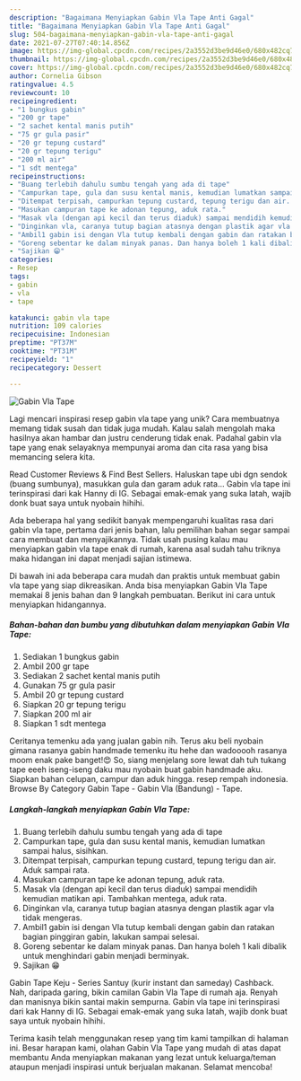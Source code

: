 ```yaml
---
description: "Bagaimana Menyiapkan Gabin Vla Tape Anti Gagal"
title: "Bagaimana Menyiapkan Gabin Vla Tape Anti Gagal"
slug: 504-bagaimana-menyiapkan-gabin-vla-tape-anti-gagal
date: 2021-07-27T07:40:14.856Z
image: https://img-global.cpcdn.com/recipes/2a3552d3be9d46e0/680x482cq70/gabin-vla-tape-foto-resep-utama.jpg
thumbnail: https://img-global.cpcdn.com/recipes/2a3552d3be9d46e0/680x482cq70/gabin-vla-tape-foto-resep-utama.jpg
cover: https://img-global.cpcdn.com/recipes/2a3552d3be9d46e0/680x482cq70/gabin-vla-tape-foto-resep-utama.jpg
author: Cornelia Gibson
ratingvalue: 4.5
reviewcount: 10
recipeingredient:
- "1 bungkus gabin"
- "200 gr tape"
- "2 sachet kental manis putih"
- "75 gr gula pasir"
- "20 gr tepung custard"
- "20 gr tepung terigu"
- "200 ml air"
- "1 sdt mentega"
recipeinstructions:
- "Buang terlebih dahulu sumbu tengah yang ada di tape"
- "Campurkan tape, gula dan susu kental manis, kemudian lumatkan sampai halus, sisihkan."
- "Ditempat terpisah, campurkan tepung custard, tepung terigu dan air. Aduk sampai rata."
- "Masukan campuran tape ke adonan tepung, aduk rata."
- "Masak vla (dengan api kecil dan terus diaduk) sampai mendidih kemudian matikan api. Tambahkan mentega, aduk rata."
- "Dinginkan vla, caranya tutup bagian atasnya dengan plastik agar vla tidak mengeras."
- "Ambil1 gabin isi dengan Vla tutup kembali dengan gabin dan ratakan bagian pinggiran gabin, lakukan sampai selesai."
- "Goreng sebentar ke dalam minyak panas. Dan hanya boleh 1 kali dibalik untuk menghindari gabin menjadi berminyak."
- "Sajikan 😁"
categories:
- Resep
tags:
- gabin
- vla
- tape

katakunci: gabin vla tape 
nutrition: 109 calories
recipecuisine: Indonesian
preptime: "PT37M"
cooktime: "PT31M"
recipeyield: "1"
recipecategory: Dessert

---
```



![Gabin Vla Tape](https://img-global.cpcdn.com/recipes/2a3552d3be9d46e0/680x482cq70/gabin-vla-tape-foto-resep-utama.jpg)

Lagi mencari inspirasi resep gabin vla tape yang unik? Cara membuatnya memang tidak susah dan tidak juga mudah. Kalau salah mengolah maka hasilnya akan hambar dan justru cenderung tidak enak. Padahal gabin vla tape yang enak selayaknya mempunyai aroma dan cita rasa yang bisa memancing selera kita.

Read Customer Reviews &amp; Find Best Sellers. Haluskan tape ubi dgn sendok (buang sumbunya), masukkan gula dan garam aduk rata… Gabin vla tape ini terinspirasi dari kak Hanny di IG. Sebagai emak-emak yang suka latah, wajib donk buat saya untuk nyobain hihihi.

Ada beberapa hal yang sedikit banyak mempengaruhi kualitas rasa dari gabin vla tape, pertama dari jenis bahan, lalu pemilihan bahan segar sampai cara membuat dan menyajikannya. Tidak usah pusing kalau mau menyiapkan gabin vla tape enak di rumah, karena asal sudah tahu triknya maka hidangan ini dapat menjadi sajian istimewa.


Di bawah ini ada beberapa cara mudah dan praktis untuk membuat gabin vla tape yang siap dikreasikan. Anda bisa menyiapkan Gabin Vla Tape memakai 8 jenis bahan dan 9 langkah pembuatan. Berikut ini cara untuk menyiapkan hidangannya.

<!--inarticleads1-->

##### Bahan-bahan dan bumbu yang dibutuhkan dalam menyiapkan Gabin Vla Tape:

1. Sediakan 1 bungkus gabin
1. Ambil 200 gr tape
1. Sediakan 2 sachet kental manis putih
1. Gunakan 75 gr gula pasir
1. Ambil 20 gr tepung custard
1. Siapkan 20 gr tepung terigu
1. Siapkan 200 ml air
1. Siapkan 1 sdt mentega


Ceritanya temenku ada yang jualan gabin nih. Terus aku beli nyobain gimana rasanya gabin handmade temenku itu hehe dan wadooooh rasanya moom enak pake banget!😍 So, siang menjelang sore lewat dah tuh tukang tape eeeh iseng-iseng daku mau nyobain buat gabin handmade aku. Siapkan bahan celupan, campur dan aduk hingga. resep rempah indonesia. Browse By Category Gabin Tape - Gabin Vla (Bandung) - Tape. 

<!--inarticleads2-->

##### Langkah-langkah menyiapkan Gabin Vla Tape:

1. Buang terlebih dahulu sumbu tengah yang ada di tape
1. Campurkan tape, gula dan susu kental manis, kemudian lumatkan sampai halus, sisihkan.
1. Ditempat terpisah, campurkan tepung custard, tepung terigu dan air. Aduk sampai rata.
1. Masukan campuran tape ke adonan tepung, aduk rata.
1. Masak vla (dengan api kecil dan terus diaduk) sampai mendidih kemudian matikan api. Tambahkan mentega, aduk rata.
1. Dinginkan vla, caranya tutup bagian atasnya dengan plastik agar vla tidak mengeras.
1. Ambil1 gabin isi dengan Vla tutup kembali dengan gabin dan ratakan bagian pinggiran gabin, lakukan sampai selesai.
1. Goreng sebentar ke dalam minyak panas. Dan hanya boleh 1 kali dibalik untuk menghindari gabin menjadi berminyak.
1. Sajikan 😁


Gabin Tape Keju - Series Santuy (kurir instant dan sameday) Cashback. Nah, daripada garing, bikin camilan Gabin Vla Tape di rumah aja. Renyah dan manisnya bikin santai makin sempurna. Gabin vla tape ini terinspirasi dari kak Hanny di IG. Sebagai emak-emak yang suka latah, wajib donk buat saya untuk nyobain hihihi. 

Terima kasih telah menggunakan resep yang tim kami tampilkan di halaman ini. Besar harapan kami, olahan Gabin Vla Tape yang mudah di atas dapat membantu Anda menyiapkan makanan yang lezat untuk keluarga/teman ataupun menjadi inspirasi untuk berjualan makanan. Selamat mencoba!
